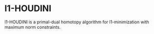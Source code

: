 # l1-HOUDINI

l1-HOUDINI is a primal-dual homotopy algorithm for l1-minimization with maximum norm constraints.